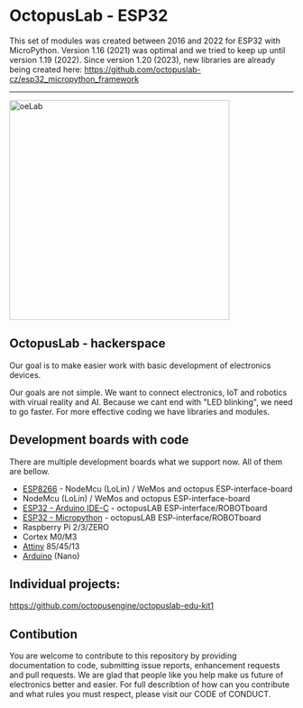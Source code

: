 # OctopusLab - ESP32

This set of modules was created between 2016 and 2022 for ESP32 with MicroPython.
Version 1.16 (2021) was optimal and we tried to keep up until version 1.19 (2022).
Since version 1.20 (2023), new libraries are already being created here:
https://github.com/octopuslab-cz/esp32_micropython_framework

---

<img src="https://raw.githubusercontent.com/octopusengine/octopuslab/master/images/oelab1.png" alt="oeLab" width="390">

## OctopusLab - hackerspace

Our goal is to make easier work with basic development of electronics devices.

Our goals are not simple. We want to connect electronics, IoT and robotics with virual reality and AI. Because we cant end with "LED blinking", we need to go faster. For more effective coding we have libraries and modules.

## Development boards with code
There are multiple development boards what we support now. All of them are bellow.
- <a href=https://github.com/octopusengine/esp8266-arduinoC>ESP8266</a> - NodeMcu (LoLin) / WeMos and octopus ESP-interface-board 
- NodeMcu (LoLin) / WeMos and octopus ESP-interface-board 
- <a href=https://github.com/octopusengine/octopuslab/tree/master/esp32>ESP32 - Arduino IDE-C</a> - octopusLAB ESP-interface/ROBOTboard
- <a href=https://github.com/octopusengine/octopuslab/tree/master/esp32-micropython>ESP32 - Micropython</a> - octopusLAB ESP-interface/ROBOTboard
- Raspberry Pi 2/3/ZERO
- Cortex M0/M3
- <a href=https://github.com/octopusengine/octopuslab-arduino-attiny>Attiny</a> 85/45/13
- <a href=https://github.com/octopusengine/octopuslab-arduino-attiny>Arduino</a> (Nano)

## Individual projects:
https://github.com/octopusengine/octopuslab-edu-kit1


## Contibution
You are welcome to contribute to this repository by providing documentation to code, submitting issue reports, enhancement requests and pull requests. We are glad that people like you help make us future of electronics better and easier. For full describtion of how can you contribute and what rules you must respect, please visit our CODE of CONDUCT.
